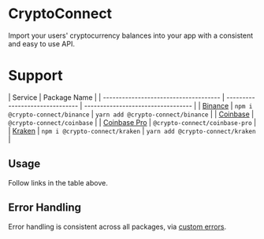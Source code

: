 # CryptoConnect

Import your users' cryptocurrency balances into your app with a consistent and
easy to use API.

# Support

| Service                               | Package Name                    |
| ------------------------------------- | ------------------------------- | ---------------------------------- |
| [Binance](packages/binance)           | `npm i @crypto-connect/binance` | `yarn add @crypto-connect/binance` |
| [Coinbase](packages/coinbase)         | `@crypto-connect/coinbase`      |
| [Coinbase Pro](packages/coinbase-pro) | `@crypto-connect/coinbase-pro`  |
| [Kraken](packages/kraken)             | `npm i @crypto-connect/kraken`  | `yarn add @crypto-connect/kraken`  |

## Usage

Follow links in the table above.

## Error Handling

Error handling is consistent across all packages, via [custom errors](packages/errors).
